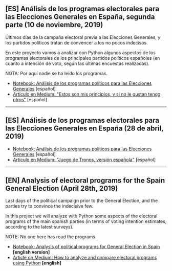 ## [ES] Análisis de los programas electorales para las Elecciones Generales en España, segunda parte (10 de noviembre, 2019)

Últimos días de la campaña electoral previa a las Elecciones Generales, y los partidos políticos tratan de convencer a los no pocos indecisos.

En este proyecto vamos a analizar con Python algunos aspectos de los programas electorales de los principales partidos políticos españoles (en cuanto a intención de voto, según las últimas encuestas realizadas).

NOTA: Por aquí nadie se ha leído los programas.

* [Notebook: Análisis de los programas políticos para las Elecciones Generales](https://nbviewer.jupyter.org/github/pyjaime/elecciones-2019-28a/blob/master/elecciones-generales-2019-10n.ipynb) [español]
* [Artículo en Medium: "Estos son mis principios, y si no le gustan tengo otros"](https://medium.com/metadatos/estos-son-mis-principios-y-si-no-le-gustan-tengo-otros-6378819503d) [español]

--------------------------

## [ES] Análisis de los programas electorales para las Elecciones Generales en España (28 de abril, 2019)

* [Notebook: Análisis de los programas políticos para las Elecciones Generales](https://nbviewer.jupyter.org/github/pyjaime/elecciones-2019-28a/blob/master/elecciones-generales-2019-28a.ipynb) [español]
* [Artículo en Medium: "Juego de Tronos, versión española"](https://medium.com/metadatos/juego-de-tronos-versi%C3%B3n-espa%C3%B1ola-fff39cf35adc) [español]

--------------------------

## [EN] Analysis of electoral programs for the Spain General Election (April 28th, 2019)

Last days of the political campaign prior to the General Election, and the parties try to convince the indecisive few.

In this project we will analyze with Python some aspects of the electoral programs of the main spanish parties (in terms of voting intention estimates, according to the latest surveys).

NOTE: No one here has read the programs.

* [Notebook: Analysis of political programs for General Election in Spain](https://nbviewer.jupyter.org/github/pyjaime/elecciones-2019-28a/blob/master/general-election-2019-28a.ipynb) **[english version]**
* [Article on Medium: How to analyze and compare electoral programs using Python](https://medium.com/yottabytes/how-to-analyze-and-compare-electoral-programs-using-python-e0b7424eae3) **[english]**